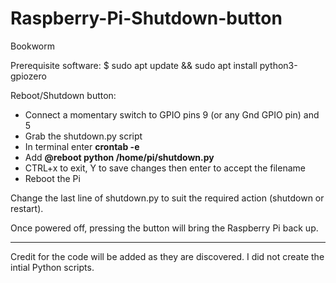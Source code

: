# Raspberry-Pi-Shutdown-button
Bookworm

Prerequisite software:
$ sudo apt update && sudo apt install python3-gpiozero

Reboot/Shutdown button:
* Connect a momentary switch to GPIO pins 9 (or any Gnd GPIO pin) and 5
* Grab the shutdown.py script
* In terminal enter **crontab -e**
* Add **@reboot python /home/pi/shutdown.py**
* CTRL+x to exit, Y to save changes then enter to accept the filename
* Reboot the Pi

Change the last line of shutdown.py to suit
the required action (shutdown or restart).

Once powered off, pressing the button will bring the Raspberry Pi back up.

---

Credit for the code will be added as they are discovered. I did not create the intial Python scripts.
